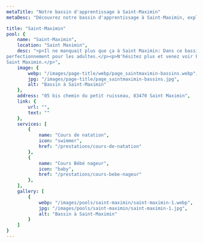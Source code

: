 ```yaml
---
metaTitle: "Notre bassin d'apprentissage à Saint-Maximin"
metaDesc: "Découvrez notre bassin d'apprentissage à Saint-Maximin, exploité par Maître-Baigneur pour des cours de natation et bébé nageur. Profitez d'un environnement sécurisé et adapté pour apprendre à nager dans les meilleures conditions avec nos professionnels qualifiés."

title: "Saint-Maximin"
pool: {
	name: "Saint-Maximin",
	location: "Saint Maximin",
	desc: "<p>Il ne manquait plus que ça à Saint Maximin: Dans ce bassin uniquement ouvert l'été, vos enfants pourrons découvrir les joies de l'eau. Chauffé et couvert, ils pourront nager quelque soit les conditions climatiques.</p><p>De mai a juin du lundi au dimanche, nous vous accueillons dans de l'eau maintenue à 30°C. Nos techniques d'apprentissages ludiques et rapides permettrons a vos enfants d'apprendre et progresser quel que soit leur niveau tout en s'amusant. Cours de bébé nageur à la demande, réflexes anti noyade et apprentissage de la natation à partir de 3 ans, et aquaphobie/
perfectionnement pour les adultes.</p><p>N'hésitez plus et venez voir Florent à
Saint Maximin.</p>",
	image: {
		webp: "/images/page-title/webp/page_saintmaximin-bassins.webp",
		jpg: "/images/page-title/page_saintmaximin-bassins.jpg",
		alt: "Bassin à Saint-Maximin"
	},
	address: "05 bis chemin du petit ruisseau, 83470 Saint Maximin",
	link: {
		url: "",
		text: ""
	},
	services: [
		{
			name: "Cours de natation",
			icon: "swimmer",
			href: "/prestations/cours-de-natation"
		},
		{
			name: "Cours Bébé nageur",
			icon: "baby",
			href: "/prestations/cours-bebe-nageur"
		},
	],
	gallery: [
		{
			webp: "/images/pools/saint-maximin/saint-maximin-1.webp",
			jpg: "/images/pools/saint-maximin/saint-maximin-1.jpg",
			alt: "Bassin à Saint-Maximin"
		}
	]
}
---
```

